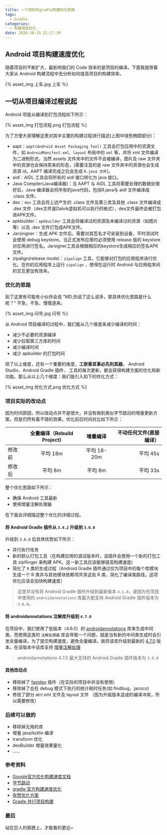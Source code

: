```yaml
---
title: 一个很好的gradle构建优化思路
tags:
  - Gradle
categories:
  - 构建速度优化
date: 2020-10-15 21:17:39
---
```



## Android 项目构建速度优化

随着项目的不断扩大，最影响我们的 Code 效率的是项目的编译。下面我就带着大家从 Android 构建流程中去分析如何提高项目的构建效率。

{% asset_img 上车.jpg 上车 %}

## 一切从项目编译过程说起

Android 项是从编译到打包流程如下所示：

{% asset_img 打包流程.png 打包流程 %}

为了方便大家理解这里对其中主要的构建过程进行描述(上图中绿色椭圆部分)：

- aapt：`aapt(Android Asset Packaging Tool)` 工具会打包应用中的资源文件，如 `AndroidManifest.xml、layout` 布局中的 `xml` 等，并将 xml 文件编译为二进制形式，当然 assets 文件夹中的文件不会被编译，图片及 raw 文件夹中的资源也会保持原来的形态，(需要注意的是 raw 文件夹中的资源也会生成资源 id。AAPT 编译完成之后会生成 `R.java 文件`)。
- aidl：AIDL 工具会将所有的 aidl 接口转化为 java 接口。
- Java Compiler(Java编译器)：当 AAPT 与 AIDL 工具将需要处理的数据处理好后，Java 编译器会将所有的java代码，包括R.java与 aidl 文件编译成 .class 文件。
- dex：`dex` 工具会将上述产生的 .class 文件及第三库及其他 .class 文件编译成 .dex 文件（dex文件是Dalvik虚拟机可以执行的格式），dex文件最终会被打包进APK文件。
- apkbuilder：`apkbuilder` 工具会将编译过的资源及未编译过的资源（如图片等）以及 .dex 文件打包成APK文件。
- Jarsingner：生成 APK 文件后，需要对其签名才可安装到设备，平时测试时会使用 debug keystore，当正式发布应用时必须使用 release 版的 keystore 对应用进行签名。Jarsigner工具会根据相应的keystore生成相应的签名APK文件。
- zipalign(release mode)：`zipalign` 工具，它能够对打包的应用程序进行优化。在你的应用程序上运行 `zipalign` ，使得在运行时 Android 与应用程序间的交互更加有效率。

### 优化的思路

到了这里有可能有小伙伴会说 "MD,你说了这么说多，那具体优化思路是什么呢？“ 不急，不急，慢慢道来。

{% asset_img 问号.jpg 问号 %}

从 Android 项目编译的过程中，我们能从几个维度来减少编译的时间：

- 减少不必要的资源编译
- 减少拉取第三方库的时间
- 减少编译时间
- 减少 apbuilder 的打包时间

除了以上维度，还有一个重要的维度，**工欲善其事必先利其器**。 Android Studio、Android Gradle 插件、 工具的每次更新，都会获得构建方面的优化和新功能。那么从以上几个维度：我们能引入如下的优化方式：

{% asset_img 优化方式.png 优化方式 %}

### 项目实际的改动点

因为时间原因，所以改动点并不是很大，并没有做到类似字节跳动的增量更新方案。但是仍然有着不错的效果。优化前后时间对比如下所示：

|               | 全量编译（Rebuild Project) |        增量编译  | 不动任何文件(直接编译）     |
|:------------- |       :---------------:  | :-------------:   |      -------------:   |
| 修改前         | 平均 18m                  |       平均 18-20m  |      平均 45s         |
| 修改后         | 平均 8m                   |       平均 8m      |      平均 33s         |

整个优化思路如下所示：

- 确保 Android 工具最新
- 使用增量注解处理器

在下面会详细描述整个优化的详细过程。

#### 将 Android Gradle 插件从 `3.4.2` 升级到 `3.6.0`

升级到 `3.6.0` 后具体优势如下所示：

- 并行执行任务
- 新的默认打包工具（在构建应用的调试版本时，该插件会使用一个新的打包工具 zipflinger 来构建 APK。这一新工具应该能够提高构建速度)
- 简化了 `R` 类的生成过程（Android Gradle 插件通过仅为项目中的每个库模块生成一个 R 类并与其他模块依赖项共享这些 R 类，简化了编译类路径。这项优化应该会加快构建速度）

>这里并没有将 Android Gradle 插件升级到最新版本 `4.1.0`，是因为在项目中使用的  `androidannotations` 库最大能支持 Android Gradle 插件版本为 `3.6.0`。

#### 将 androidannotations 注解库升级到 `4.7.0`

在项目中，我们使用了低版本（4.6.0）的 [androidannotations](https://github.com/androidannotations/androidannotations) 库来生成中间类。而使用这类的 `注解处理器` 库会导致一个问题，就是当有新的中间类生成时会引发全量编译。为了提交构建速度，避免全量编译。故将该库升级到最新的 [4.7.0](https://github.com/androidannotations/androidannotations/wiki/ReleaseNotes#4.7.0) 版本。在该版本中该库支持 [增量注解处理](https://docs.gradle.org/current/userguide/java_plugin.html#sec:incremental_annotation_processing)

> androidannotations 4.7.0 最大支持的 Android Gradle 插件版本为 `3.6.0`

#### 其他改动点

- 移除掉了 [fastdex](https://github.com/typ0520/fastdex) 插件（在实际的项目中并没有使用）
- 移除掉了会在 debug 模式下执行的统计耗时任务(如 findbug，jacoco)
- 修改了部分 atrr.xml 文件及 layout 文件 （因为升级版本造成的编译冲突，所以需要修改）

### 后续可以做的

- 移除掉无用的库
- 增量 java/kotlin 编译
- transform 优化
- dexBuilder 增量效果量化
- ......

### 参考资料

- [Google官方优化构建速度文档](https://developer.android.google.cn/studio/build/optimize-your-build)
- [字节跳动](https://juejin.im/post/6854573211548385294#heading-9)
- [gradle 官方构建速度优化](https://guides.gradle.org/performance/)
- [有赞优化方案](https://tech.youzan.com/you-zan-android-bian-yi-jin-jie-zhi-lu-zeng-liang-bian-yi-ti-xiao-fang-an-savitar/)
- [Gradle 并行项目构建](https://docs.gradle.org/4.10.3/userguide/multi_project_builds.html#sec:parallel_execution)

### 最后

站在巨人的肩膀上，才能看的更远~

